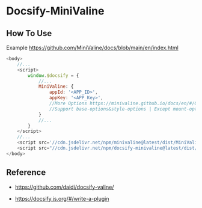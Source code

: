 # Docsify-MiniValine 

## How To Use

Example <https://github.com/MiniValine/docs/blob/main/en/index.html>

```javascript
<body>
    //...
    <script>
        window.$docsify = {
			//...
			MiniValine: {
				appId: '<APP_ID>',
				appKey: '<APP_Key>',
				//More Options https://minivaline.github.io/docs/en/#/Options
				//Support base-options&style-options | Except mount-options
			}
			//...
        }
    </script> 
    //...
	<script src='//cdn.jsdelivr.net/npm/minivaline@latest/dist/MiniValine.min.js'></script>
	<script src="//cdn.jsdelivr.net/npm/docsify-minivaline@latest/dist/docsify-minivaline.min.js"></script> 
</body>
```



## Reference 

+ https://github.com/daidi/docsify-valine/

+ https://docsify.js.org/#/write-a-plugin





